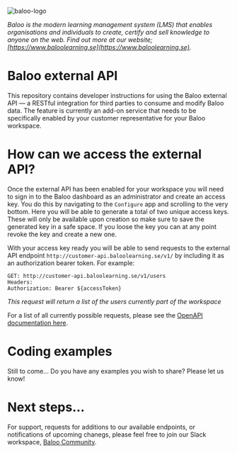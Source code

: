 ![baloo-logo](https://user-images.githubusercontent.com/108659858/177123891-25e143bd-3221-463e-b98f-af1f121a9f4c.png)

_Baloo is the modern learning management system (LMS) that enables organisations and individuals to create, certify and sell knowledge to anyone on the web. Find out more at our website; [https://www.baloolearning.se](https://www.baloolearning.se)._

# Baloo external API
This repository contains developer instructions for using the Baloo external API — a RESTful integration for third parties to consume and modify Baloo data. The feature is currently an add-on service that needs to be specifically enabled by your customer representative for your Baloo workspace.

# How can we access the external API?
Once the external API has been enabled for your workspace you will need to sign in to the Baloo dashboard as an administrator and create an access key. You do this by navigating to the `Configure` app and scrolling to the very bottom. Here you will be able to generate a total of two unique access keys. These will only be available upon creation so make sure to save the generated key in a safe space. If you loose the key you can at any point revoke the key and create a new one.

With your access key ready you will be able to send requests to the external API endpoint `http://customer-api.baloolearning.se/v1/` by including it as an authorization bearer token. For example:

````
GET: http://customer-api.baloolearning.se/v1/users
Headers:
Authorization: Bearer ${accessToken}
````
_This request will return a list of the users currently part of the workspace_

For a list of all currently possible requests, please see the [OpenAPI documentation here](https://customer-api.baloolearning.se/v1/openapi.json).

# Coding examples
Still to come... Do you have any examples you wish to share? Please let us know!

# Next steps...
For support, requests for additions to our available endpoints, or notifications of upcoming chanegs, please feel free to join our Slack workspace, [Baloo Community](https://join.slack.com/t/baloolearninggroup/shared_invite/zt-1c7wiuagw-3JiKfrxAKhDgVfy~VglVng).
